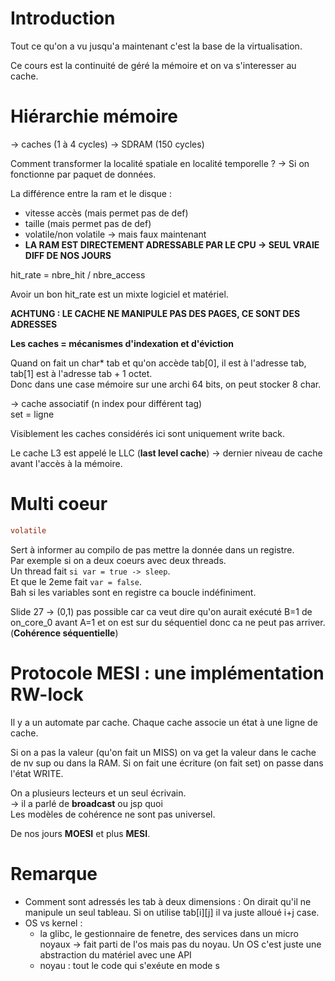 # Introduction

Tout ce qu'on a vu jusqu'a maintenant c'est la base de la virtualisation.

Ce cours est la continuité de géré la mémoire et on va s'interesser au cache.

# Hiérarchie mémoire

-> caches (1 à 4 cycles)
-> SDRAM (150 cycles)

Comment transformer la localité spatiale en localité temporelle ? -> Si on fonctionne par paquet de données.

La différence entre la ram et le disque :
* vitesse accès (mais permet pas de def)
* taille        (mais permet pas de def)
* volatile/non volatile -> mais faux maintenant
* **LA RAM EST DIRECTEMENT ADRESSABLE PAR LE CPU -> SEUL VRAIE DIFF DE NOS JOURS** 

hit_rate = nbre_hit / nbre_access

Avoir un bon hit_rate est un mixte logiciel et matériel.

**ACHTUNG : LE CACHE NE MANIPULE PAS DES PAGES, CE SONT DES ADRESSES**

**Les caches = mécanismes d'indexation et d'éviction**

Quand on fait un char* tab et qu'on accède tab[0], il est à l'adresse tab, tab[1] est à l'adresse tab + 1 octet.\
Donc dans une case mémoire sur une archi 64 bits, on peut stocker 8 char.

-> cache associatif (n index pour différent tag)\
set = ligne

Visiblement les caches considérés ici sont uniquement write back. 

Le cache L3 est appelé le LLC (**last level cache**) -> dernier niveau de cache avant l'accès à la mémoire.

# Multi coeur

```c
volatile
```
Sert à informer au compilo de pas mettre la donnée dans un registre.\
Par exemple si on a deux coeurs avec deux threads.\
Un thread fait ``si var = true -> sleep``.\
Et que le 2eme fait ``var = false``.\
Bah si les variables sont en registre ca boucle indéfiniment.

Slide 27 -> (0,1) pas possible car ca veut dire qu'on aurait exécuté B=1 de on_core_0 avant A=1 et on est sur du séquentiel donc ca ne peut pas arriver. (**Cohérence séquentielle**)

# Protocole MESI : une implémentation RW-lock

Il y a un automate par cache. Chaque cache associe un état à une ligne de cache.

Si on a pas la valeur (qu'on fait un MISS) on va get la valeur dans le cache de nv sup ou dans la RAM. Si on fait une écriture (on fait set) on passe dans l'état WRITE.

On a plusieurs lecteurs et un seul écrivain.  
 -> il a parlé de **broadcast** ou jsp quoi\
Les modèles de cohérence ne sont pas universel.

De nos jours **MOESI** et plus **MESI**.

# Remarque

* Comment sont adressés les tab à deux dimensions : On dirait qu'il ne manipule un seul tableau. Si on utilise tab[i][j] il va juste alloué i+j case.
* OS vs kernel :
    * la glibc, le gestionnaire de fenetre, des services dans un micro noyaux -> fait parti de l'os mais pas du noyau. Un OS c'est juste une abstraction du matériel avec une API
    * noyau : tout le code qui s'exéute en mode s
